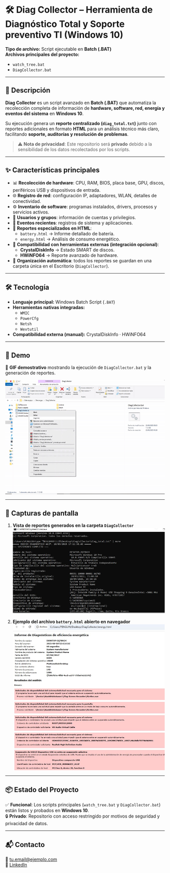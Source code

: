 # 🛠️ Diag Collector – Herramienta de Diagnóstico Total y Soporte preventivo TI (Windows 10)

**Tipo de archivo:** Script ejecutable en **Batch (.BAT)**  
**Archivos principales del proyecto:**  
- `watch_tree.bat`  
- `DiagCollector.bat`  

---

## 📑 Descripción

**Diag Collector** es un script avanzado en **Batch (.BAT)** que automatiza la recolección completa de información de **hardware, software, red, energía y eventos del sistema** en **Windows 10**.  

Su ejecución genera un **reporte centralizado (`diag_total.txt`)** junto con reportes adicionales en formato **HTML** para un análisis técnico más claro, facilitando **soporte, auditorías y resolución de problemas**.  

> ⚠️ **Nota de privacidad**: Este repositorio será **privado** debido a la sensibilidad de los datos recolectados por los scripts.  

---

## ✨ Características principales

- 📊 **Recolección de hardware**: CPU, RAM, BIOS, placa base, GPU, discos, periféricos USB y dispositivos de entrada.  
- 🌐 **Registro de red**: configuración IP, adaptadores, WLAN, detalles de conectividad.  
- ⚙️ **Inventario de software**: programas instalados, drivers, procesos y servicios activos.  
- 👤 **Usuarios y grupos**: información de cuentas y privilegios.  
- 📅 **Eventos recientes**: registros de sistema y aplicaciones.  
- 🔋 **Reportes especializados en HTML**:  
  - `battery.html` → Informe detallado de batería.  
  - `energy.html` → Análisis de consumo energético.  
- 🔗 **Compatibilidad con herramientas externas (integración opcional)**:  
  - **CrystalDiskInfo** → Estado SMART de discos.  
  - **HWiNFO64** → Reporte avanzado de hardware.  
- 📂 **Organización automática**: todos los reportes se guardan en una carpeta única en el Escritorio (`DiagCollector`).  

---

## 🛠️ Tecnología

- **Lenguaje principal:** Windows Batch Script (`.BAT`)  
- **Herramientas nativas integradas:**  
  - `WMIC`  
  - `PowerCfg`  
  - `Netsh`  
  - `Wevtutil`  
- **Compatibilidad externa (manual):** CrystalDiskInfo · HWiNFO64  

---

## 🎥 Demo

🔗 **GIF demostrativo** mostrando la ejecución de `DiagCollector.bat` y la generación de reportes.  

![Demo en ejecución](demoscript.gif)  

---

## 📸 Capturas de pantalla

1. **Vista de reportes generados en la carpeta `DiagCollector`**  
   ![Carpeta con reportes](Capdstura.JPG)  

2. **Ejemplo del archivo `battery.html` abierto en navegador**  
   ![Reporte de batería](CaptSDura.JPG)  

---

## 📦 Estado del Proyecto

✅ **Funcional**: Los scripts principales (`watch_tree.bat` y `DiagCollector.bat`) están listos y probados en **Windows 10**.  
🔒 **Privado**: Repositorio con acceso restringido por motivos de seguridad y privacidad de datos.  

---

## 📬 Contacto
📧 tu.email@ejemplo.com  
💼 [LinkedIn](https://linkedin.com/in/tuusuario)  
